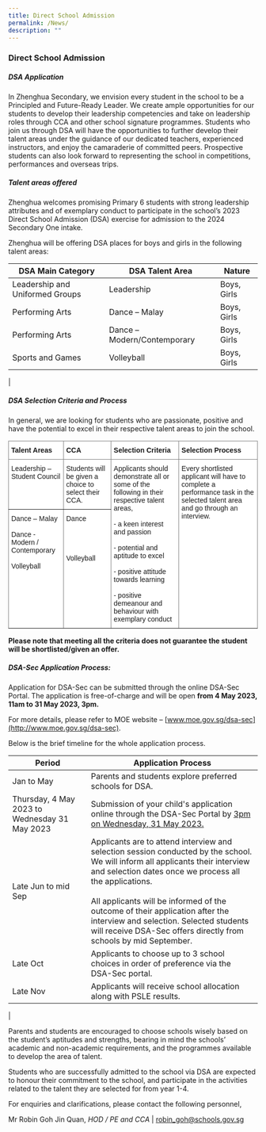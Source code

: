```yaml
---
title: Direct School Admission
permalink: /News/
description: ""
---
```

### Direct School Admission

##### DSA Application
In Zhenghua Secondary, we envision every student in the school to be a Principled and Future-Ready Leader. We create ample opportunities for our students to develop their leadership competencies and take on leadership roles through CCA and other school signature programmes. Students who join us through DSA will have the opportunities to further develop their talent areas under the guidance of our dedicated teachers, experienced instructors, and enjoy the camaraderie of committed peers. Prospective students can also look forward to representing the school in competitions, performances and overseas trips.

##### Talent areas offered
Zhenghua welcomes promising Primary 6 students with strong leadership attributes and of exemplary conduct to participate in the school’s 2023 Direct School Admission (DSA) exercise for admission to the 2024 Secondary One intake.

Zhenghua will be offering DSA places for boys and girls in the following talent areas:

| DSA Main Category | DSA Talent Area | Nature |
|---|---|---|
| Leadership and Uniformed Groups | Leadership | Boys, Girls |
| Performing Arts | Dance – Malay | Boys, Girls |
| Performing Arts | Dance – Modern/Contemporary | Boys, Girls |
| Sports and Games | Volleyball | Boys, Girls |
|

##### DSA Selection Criteria&nbsp;and Process
In general, we are looking for students who are passionate, positive and have the potential to excel in their respective talent areas to join the school.

<style type="text/css">
.tg  {border-collapse:collapse;border-spacing:0;}
.tg td{border-color:black;border-style:solid;border-width:1px;font-family:Arial, sans-serif;font-size:14px;
  overflow:hidden;padding:10px 5px;word-break:normal;}
.tg th{border-color:black;border-style:solid;border-width:1px;font-family:Arial, sans-serif;font-size:14px;
  font-weight:normal;overflow:hidden;padding:10px 5px;word-break:normal;}
.tg .tg-jxgv{background-color:#FFF;border-color:inherit;text-align:left;vertical-align:top}
.tg .tg-pdeq{background-color:#FFF;border-color:inherit;font-weight:bold;text-align:left;vertical-align:top}
</style>
<table class="tg">
<thead>
  <tr>
    <th class="tg-pdeq"><span style="font-weight:700;font-style:inherit">Talent Areas</span></th>
    <th class="tg-pdeq"><span style="font-weight:700;font-style:inherit">CCA</span></th>
    <th class="tg-pdeq"><span style="font-weight:700;font-style:inherit">Selection Criteria</span></th>
    <th class="tg-pdeq"><span style="font-weight:700;font-style:inherit">Selection Process</span></th>
  </tr>
</thead>
<tbody>
  <tr>
    <td class="tg-jxgv" rowspan="4"><span style="font-weight:inherit;font-style:inherit">Leadership – Student Council</span></td>
    <td class="tg-jxgv" rowspan="4"><span style="font-weight:inherit;font-style:inherit">Students will be given a choice to select their CCA.</span><br></td>
    <td class="tg-jxgv" rowspan="7"><span style="font-weight:inherit;font-style:inherit">Applicants should demonstrate all or some of the following in their respective talent areas,</span><br><br><span style="font-weight:inherit;font-style:inherit">- a keen interest and passion</span><br><br><span style="font-weight:inherit;font-style:inherit">- potential and aptitude to excel</span><br><br><span style="font-weight:inherit;font-style:inherit">- positive attitude towards learning</span><br><br><span style="font-weight:inherit;font-style:inherit">- positive demeanour and behaviour with exemplary conduct</span></td>
    <td class="tg-jxgv" rowspan="7"><span style="font-weight:inherit;font-style:inherit">Every shortlisted applicant will have to complete a performance task in the selected talent area and go through an interview.</span></td>
  </tr>
  <tr>
  </tr>
  <tr>
  </tr>
  <tr>
  </tr>
  <tr>
    <td class="tg-jxgv" rowspan="3"><span style="font-weight:inherit;font-style:inherit">Dance – Malay</span><br><br><span style="font-weight:inherit;font-style:inherit">Dance - Modern / Contemporary</span><br><br><span style="font-weight:inherit;font-style:inherit">Volleyball</span></td>
    <td class="tg-jxgv" rowspan="3"><span style="font-weight:inherit;font-style:inherit">Dance</span><br><br><br><br><br><span style="font-weight:inherit;font-style:inherit">Volleyball</span></td>
  </tr>
  <tr>
  </tr>
  <tr>
  </tr>
</tbody>
</table>


**Please note that meeting all the criteria does not guarantee the student will be shortlisted/given an offer.**

##### DSA-Sec Application Process:
Application for DSA-Sec can be submitted through the online DSA-Sec Portal. The application is free-of-charge and will be open&nbsp;**from 4 May 2023, 11am to 31 May 2023, 3pm.**

For more details, please refer to MOE website –&nbsp;[www.moe.gov.sg/dsa-sec](http://www.moe.gov.sg/dsa-sec).

Below is the brief timeline for the whole application process.

| Period | Application Process |
|---|---|
| Jan to May | Parents and students explore preferred schools for DSA. |
| Thursday, 4 May 2023 to Wednesday 31 May 2023 | Submission of your child's application online through the DSA-Sec Portal by <u>3pm on Wednesday, 31 May 2023.</u> |
| Late Jun to mid Sep | Applicants are to attend interview and selection session conducted by the school. We will inform all applicants their interview and selection dates once we process all the applications. <br><br>All applicants will be informed of the outcome of their application after the interview and selection. Selected students will receive DSA-Sec offers directly from schools by mid September. |
| Late Oct | Applicants to choose up to 3 school choices in order of preference via the DSA-Sec portal. |
| Late Nov | Applicants will receive school allocation along with PSLE results. |
|

Parents and students are encouraged to choose schools wisely based on the student’s aptitudes and strengths, bearing in mind the schools’ academic and non-academic requirements, and the programmes available to develop the area of talent.

Students who are successfully admitted to the school via DSA are expected to honour their commitment to the school, and participate in the activities related to the talent they are selected for from year 1-4.

For enquiries and clarifications, please contact the following personnel,


Mr Robin Goh Jin Quan, *HOD / PE and CCA* | [robin_goh@schools.gov.sg](robin_goh@schools.gov.sg) 